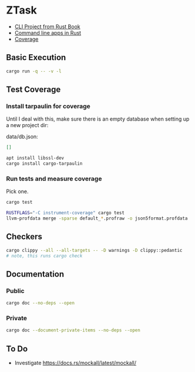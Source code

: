 # ZTask

- [CLI Project from Rust Book](https://doc.rust-lang.org/stable/book/ch12-00-an-io-project.html)
- [Command line apps in Rust](https://rust-cli.github.io/book/index.html)
- [Coverage](https://doc.rust-lang.org/rustc/instrument-coverage.html)



## Basic Execution

```bash
cargo run -q -- -v -l
```

## Test Coverage

### Install tarpaulin for coverage

Until I deal with this, make sure there is an empty
database when setting up a new project dir:

data/db.json:
```json
[]
```


```bash
apt install libssl-dev
cargo install cargo-tarpaulin
```

### Run tests and measure coverage

Pick one.

```bash
cargo test
```

```bash
RUSTFLAGS="-C instrument-coverage" cargo test
llvm-profdata merge -sparse default_*.profraw -o json5format.profdata
```

<!--
Tarpaulin, maybe obsolete?
I've seen a few times that I had to `cargo build` explicitly
before `cargo test` or `cargo tarpaulin` will work.

```bash
cargo tarpaulin --implicit-test-threads --command Build
cargo tarpaulin --implicit-test-threads --command Build --out Html && wslview tarpaulin-report.html
```
-->

## Checkers

```bash
cargo clippy --all --all-targets -- -D warnings -D clippy::pedantic
# note, this runs cargo check
```

## Documentation

### Public

```bash
cargo doc --no-deps --open
```

### Private

```bash
cargo doc --document-private-items --no-deps --open
```

## To Do

- Investigate https://docs.rs/mockall/latest/mockall/